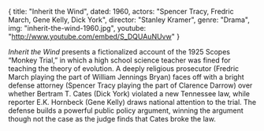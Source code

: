 {
  title: "Inherit the Wind",
  dated:  1960,
  actors: "Spencer Tracy, Fredric March, Gene Kelly, Dick York",
  director: "Stanley Kramer",
  genre: "Drama",
  img: "inherit-the-wind-1960.jpg",
  youtube: "http://www.youtube.com/embed/S_DQUAuNUvw"
}

_Inherit the Wind_ presents a fictionalized account of the 1925 Scopes “Monkey Trial,” in which a high school science teacher was fined for teaching the theory of evolution. A deeply religious prosecutor (Fredric March playing the part of  William Jennings Bryan) faces off with a bright defense attorney (Spencer Tracy playing the part of Clarence Darrow) over whether Bertram T. Cates (Dick York) violated a new Tennessee law, while reporter E.K. Hornbeck (Gene Kelly) draws national attention to the trial. The defense builds a powerful public policy argument, winning the argument though not the case as the judge finds that Cates broke the law. 